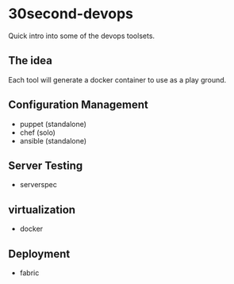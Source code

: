 30second-devops
===============

Quick intro into some of the devops toolsets.


The idea
----------

Each tool will generate a docker container to use as a play ground.



Configuration Management
-----------------------------

* puppet (standalone)
* chef (solo)
* ansible (standalone)

Server Testing
-----------------

* serverspec

virtualization
------------------

* docker

Deployment
-------------

* fabric
